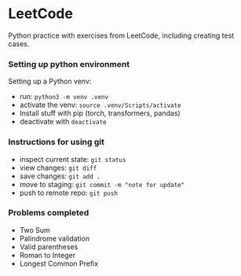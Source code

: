 # LeetCode
Python practice with exercises from LeetCode, including creating test cases.

### Setting up python environment
Setting up a Python venv:

- run: `python3 -m venv .venv`
- activate the venv: `source .venv/Scripts/activate`
- Install stuff with pip (torch, transformers, pandas)
- deactivate with `deactivate`

### Instructions for using git
- inspect current state: `git status`
- view changes: `git diff`
- save changes: `git add .`
- move to staging: `git commit -m "note for update"`
- push to remote repo: `git push`

### Problems completed
- Two Sum
- Palindrome validation
- Valid parentheses
- Roman to Integer
- Longest Common Prefix
